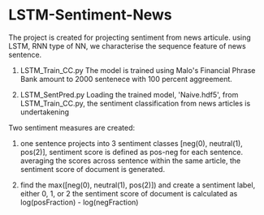# LSTM-Sentiment-News

The project is created for projecting sentiment from news articule.
using LSTM, RNN type of NN, we characterise the sequence feature of news sentence.

1. LSTM_Train_CC.py
The model is trained using Malo's Financial Phrase Bank amount to 2000 sentenece with 100 percent aggreement.

2. LSTM_SentPred.py
Loading the trained model, 'Naive.hdf5', from LSTM_Train_CC.py, the sentiment classification from news articles is undertakening 

Two sentiment measures are created:
1. one sentence projects into 3 sentiment classes [neg(0), neutral(1), pos(2)], 
sentiment score is defined as pos-neg for each sentence.
averaging the scores across sentence within the same article, the sentiment score of document is generated.

2. find the max([neg(0), neutral(1), pos(2)]) and create a sentiment label, either 0, 1, or 2
the sentiment score of document is calculated as log(posFraction) - log(negFraction)


